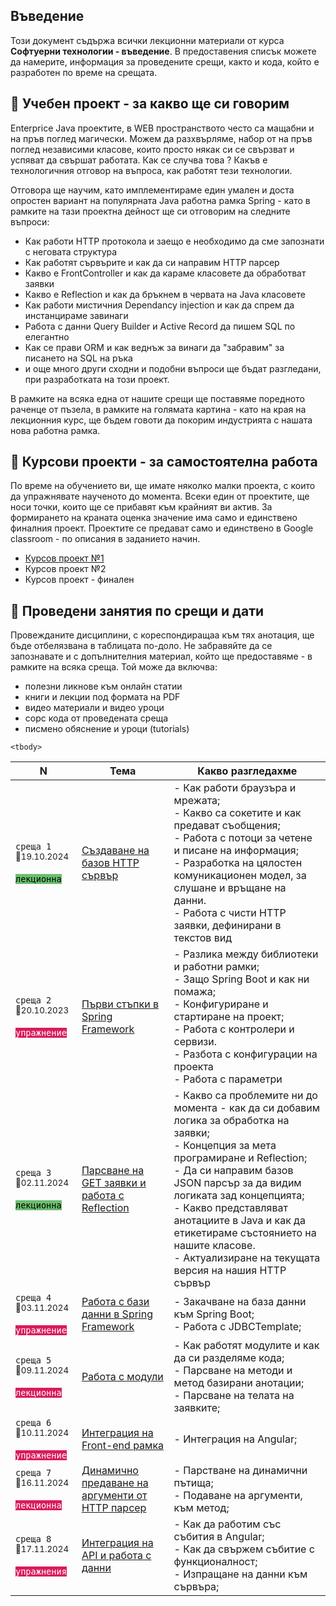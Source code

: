 ## Въведение
Този документ съдържа всички лекционни материали от курса **Софтуерни технологии - въведение**. В предоставения списък можете да намерите, информация за проведените срещи, както и кода, който е разработен по време на срещата.

## 🚀 Учебен проект - за какво ще си говорим
Enterprice Java проектите, в WEB пространството често са мащабни и на пръв поглед магически. Можем да разхвърляме, набор от на пръв поглед независими класове, които просто някак си се свързват и успяват да свършат работата. Как се случва това ? Какъв е технологичния отговор на въпроса, как работят тези технологии. 

Отговора ще научим, като имплементираме един умален и доста опростен вариант на популярната Java работна рамка Spring - като в рамките на тази проектна дейност ще си отговорим на следните въпроси:
- Как работи HTTP протокола и заещо е необходимо да сме запознати с неговата структура
- Как работят сървърите и как да си направим HTTP парсер
- Какво е FrontController и как да караме класовете да обработват заявки
- Какво е Reflection и как да бръкнем в червата на Java класовете
- Как работи мистичния Dependancy injection и как да спрем да инстанцираме завинаги
- Работа с данни Query Builder и Active Record да пишем SQL по елегантно
- Как се прави ORM и как веднъж за винаги да "забравим" за писането на SQL на ръка
- и още много други сходни и подобни въпроси ще бъдат разгледани, при разработката на този проект. 

В рамките на всяка една от нашите срещи ще поставяме поредното раченце от пъзела, в рамките на голямата картина - като на края на лекционния курс, ще бъдем говоти да покорим индустрията с нашата нова работна рамка. 

## 🚀 Курсови проекти - за самостоятелна работа

По време на обучението ви, ще имате няколко малки проекта, с които да упражнявате наученото до момента. Всеки един от проектите, ще носи точки, които ще се прибавят към крайният ви актив. За формирането на краната оценка значение има само и единствено финалния проект. Проектите се предават само и единствено в Google classroom - по описания в заданието начин.
- [Курсов проект №1](./@projects/p1/)
- Курсов проект №2
- Курсов проект - финален



## 📅 Проведени занятия по срещи и дати

Провежданите дисциплини, с кореспондиращаа към тях анотация, ще бъде отбелязвана в таблицата по-доло. Не забравяйте да се запознавате и с допълнителния материал, който ще предоставяме - в рамките на всяка среща. Той може да включва:
- полезни ликнове към онлайн статии
- книги и лекции под формата на PDF
- видео материали и видео уроци
- сорс кода от проведената среща 
- писмено обяснение и уроци (tutorials)

<table>
    <thead>
        <tr>
            <th width="120">N</th>
            <th width="280px">Тема</th>
            <th width="610px">Какво разгледахме</th>
        </tr>
    </thead>
    <tbody>
        <tr>
            <td>
                <code>среща 1</code>
                <br>
                <sub>📅19.10.2024</sub>
                <br><br>
                <code style="background:#6bbe6f; color: #000">лекционна</code>
            </td>
            <td>
                <a href="./meet-01/README.md">
                    Създаване на базов HTTP сървър
                </a>
            </td>
            <td>
            - Как работи браузъра и мрежата; <br>
            - Какво са сокетите и как предават съобщения; <br>
            - Работа с потоци за четене и писане на информация; <br>
            - Разработка на цялостен комуникационен модел, за слушане и връщане на данни. <br>
            - Работа с чисти HTTP заявки, дефинирани в текстов вид
            </td>
        </tr>
        <tr>
            <td>
                <code>среща 2</code>
                <br>
                <sub>📅20.10.2023</sub>
                <br><br>
                <code style="background:#d91b5c; color: #fff">упражнение</code>                
            </td>
            <td>
                <a href="./meet-02/README.md">
                    Първи стъпки в Spring Framework
                </a>            
            </td>
            <td>
            - Разлика между библиотеки и работни рамки;  <br>
            - Защо Spring Boot и как ни помажа;  <br>
            - Конфигуриране и стартиране на проект;  <br>
            - Работа с контролери и сервизи.  <br>
            - Разбота с конфигурации на проекта <br>
            - Работа с параметри
            </td>
        </tr>
        <tr>
            <td>
                <code>среща 3</code>
                <br>
                <sub>📅02.11.2024</sub>
                <br><br>
                <code style="background:#6bbe6f; color: #000">лекционна</code>                
            </td>
            <td>
                <a href="./meet-03/README.md">
                    Парсване на GET заявки и работа с Reflection
                </a>            
            </td>
            <td>
            - Какво са проблемите ни до момента - как да си добавим логика за обработка на заявки;  <br>
            - Концепция за мета програмиране и Reflection;  <br>
            - Да си направим базов JSON парсър за да видим логиката зад концепцията;  <br>
            - Какво представляват анотациите в Java и как да етикетираме състоянието на нашите класове.  <br>
            - Актуализиране на текущата версия на нашия HTTP сървър
            </td>
        </tr>
        <tr>
            <td>
                <code>среща 4</code>
                <br>
                <sub>📅03.11.2024</sub>
                <br><br>
                <code style="background:#d91b5c; color: #fff">упражнение</code>
            </td>
            <td>
                <a href="./meet-04/README.md">
                    Работа с бази данни в Spring Framework
                </a>            
            </td>
            <td>
            - Закачване на база данни към Spring Boot;  <br>
            - Работа с JDBCTemplate;  <br>
            </td>
        </tr>
        <tr>
            <td>
                <code>среща 5</code>
                <br>
                <sub>📅09.11.2024</sub>
                <br><br>
                <code style="background:#d91b5c; color: #fff">лекционна</code>
            </td>
            <td>
                <a href="./meet-05/README.md">
                    Работа с модули 
                </a>            
            </td>
            <td>
              - Как работят модулите и как да си разделяме кода;  <br>
              - Парсване на методи и метод базирани анотации;  <br>
              - Парсване на телата на заявките;  <br>
            </td>
        </tr>      
        <tr>
            <td>
                <code>среща 6</code>
                <br>
                <sub>📅10.11.2024</sub>
                <br><br>
                <code style="background:#d91b5c; color: #fff">упражнение</code>
            </td>
            <td>
                <a href="./meet-06/README.md">
                    Интеграция на Front-end рамка 
                </a>            
            </td>
            <td>
              - Интеграция на Angular;  <br>
            </td>
        </tr>
        <tr>
            <td>
                <code>среща 7</code>
                <br>
                <sub>📅16.11.2024</sub>
                <br><br>
                <code style="background:#d91b5c; color: #fff">лекционна</code>
            </td>
            <td>
                <a href="./meet-07/README.md">
                    Динамично предаване на аргументи от HTTP парсер 
                </a>            
            </td>
            <td>
              - Парстване на динамични пътища;  <br>
              - Подаване на аргументи, към метод;  <br>
            </td>
        </tr>    
        <tr>
            <td>
                <code>среща 8</code>
                <br>
                <sub>📅17.11.2024</sub>
                <br><br>
                <code style="background:#d91b5c; color: #fff">упражнения</code>
            </td>
            <td>
                <a href="./meet-08/README.md">
                    Интеграция на API и работа с данни
                </a>            
            </td>
            <td>
              - Как да работим със събития в Angular; <br>
              - Как да свържем събитие с функционалност; <br>
              - Изпращане на данни към сървъра;
            </td>
        </tr>         

    <tbody>
</table>
